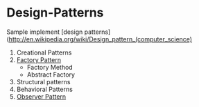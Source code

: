 Design-Patterns
===============

Sample implement [design patterns](http://en.wikipedia.org/wiki/Design_pattern_(computer_science)

1. Creational Patterns
  1. [Factory Pattern](https://github.com/liverbool/Design-Patterns/wiki/Factory-Pattern)
      * Factory Method
      * Abstract Factory
2. Structural patterns
3. Behavioral Patterns
  2. [Observer Pattern](https://github.com/liverbool/Design-Patterns/wiki/Observer-Pattern)
